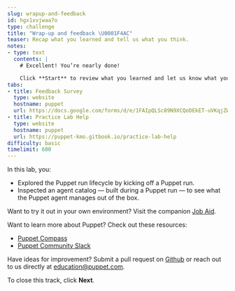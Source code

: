 ```yaml
---
slug: wrapup-and-feedback
id: hgx1xvjwaa7o
type: challenge
title: "Wrap-up and feedback \U0001F4AC"
teaser: Recap what you learned and tell us what you think.
notes:
- type: text
  contents: |
    # Excellent! You’re nearly done!

    Click **Start** to review what you learned and let us know what you thought of this track.
tabs:
- title: Feedback Survey
  type: website
  hostname: puppet
  url: https://docs.google.com/forms/d/e/1FAIpQLSc89N9XCQoDEkET-uVKqjZWGnqMw0IbzZeeuuCKcoQk5oXr0g/viewform?embedded=true
- title: Practice Lab Help
  type: website
  hostname: puppet
  url: https://puppet-kmo.gitbook.io/practice-lab-help
difficulty: basic
timelimit: 600
---
```

In this lab, you:
 - Explored the Puppet run lifecycle by kicking off a Puppet run.
 - Inspected an agent catalog — built during a Puppet run — to see what the Puppet agent manages out of the box.

Want to try it out in your own environment? Visit the companion [Job Aid](https://puppet-kmo.gitbook.io/lab-aids/-MZKPjwKRKKFuXxxy7ge/pe101/configure-agent-certificate-autosigning).

Want to learn more about Puppet? Check out these resources:
- [Puppet Compass](https://learn.puppet.com/)
- [Puppet Community Slack](https://slack.puppet.com/)

Have ideas for improvement? Submit a pull request on [Github](https://github.com/puppetlabs/puppet-instruqt-tracks/tree/main/pe-design-and-manage-lab-1-0) or reach out to us directly at <a href="mailto:education@puppet.com">education@puppet.com</a>.

To close this track, click **Next**.
